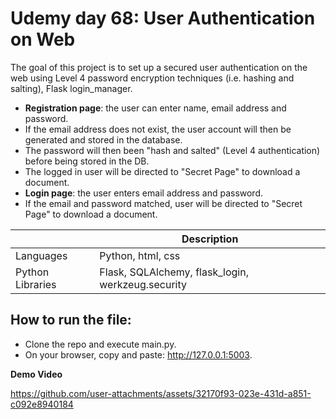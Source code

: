 # Udemy day 68: User Authentication on Web
The goal of this project is to set up a secured user authentication on the web using Level 4 password encryption techniques (i.e. hashing and salting), Flask login_manager. 
- **Registration page**: the user can enter name, email address and password.
 - If the email address does not exist, the user account will then be generated and stored in the database.
 - The password will then been "hash and salted" (Level 4 authentication) before being stored in the DB.
 - The logged in user will be directed to "Secret Page" to download a document.  
- **Login page**: the user enters email address and password.
 - If the email and password matched, user will be directed to "Secret Page" to download a document.  


|  | Description |
| ----------- | ----------- |
| Languages | Python, html, css |
| Python Libraries | Flask, SQLAlchemy, flask_login, werkzeug.security |



How to run the file:
-
- Clone the repo and execute main.py.
- On your browser, copy and paste: http://127.0.0.1:5003.


**Demo Video**

https://github.com/user-attachments/assets/32170f93-023e-431d-a851-c092e8940184


